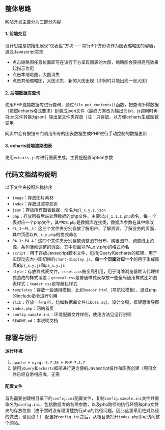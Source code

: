 ## 整体思路

网站开发主要分为三部分内容

#### 1. 前端交互

设计思路是初始化展现“仪表盘”方块——每行3个方形块作为图表缩略图的容器，通过Javascript实现

- 点击缩略图任意位置即可在该行下方呈现图表的大图，缩略图会获得高亮效果起指示作用
- 点击本缩略图，大图消失
- 点击其他缩略图，大图消失，新的大图出现（即同时只能出现一张大图）

#### 2. 后端数据库查询

使用PHP连接数据库进行查询，通过`file_put_contents()`函数，把查询所得数据（按照echarts格式要求）封装成json文件（最终方案改为输出为txt，js调用时再将txt文件转换为json）输出至文件夹存放（注：只存放，以方便echarts生成函数调用

网页中会有按钮专门调用所有的图表数据生成PHP进行手动控制的数据更新

#### 3. echarts前端渲染图表

使用`echarts.js`库进行图表生成，主要是配置option参数

## 代码文档结构说明

以下文件夹按照名称排序

- `image`：存放图片素材
- `index`：存放过渡导航页
- `json`：存放所有图表数据，命名为`pl_x.y.z.json`
- `php`：存放所有后端处理数据的php文件。主要以`pl_1.1.1.php`命名，每一个表对应一个php文件，其中`DB.php`是数据库连接类，数据库参数在其中修改
- `PL_1～PL_3`：这三个文件夹分别存放了解用户、了解资源、了解业务的页面，其中页面以`PL_x.y.php`的格式命名
- `PA_1～PA_4`：这四个文件夹分别存放调整图书分布、购置图书、调整线上资源、系列活动调整的页面，其中页面以PA_x.y.php的格式命名
- `script`：用于存放Javascript脚本文件，包括jQuery和echarts的框架、用于实现动态大小图切换的`chart-display.js`、**每一个页面对应一个**的用于生成图表的`pl_x.y.js`和`pa_x.y.js`
- `style`：存放样式表文件，`reset.css`被全局引用，用于消除浏览器默认代理样式造成的样式误差；`general.css`是普通样式表存放一些全局通用样式比如图表样式；`header.css`是导航栏样式
- `templates`：存放一些通用模板，比如`header.html`（导航栏模板），通过php的include指令进行引用
- `zlib`：存放一些文档，比如数据库文件`libdss.sql`，设计文稿，框架思维导图
- `index.php`：网站首页
- `config.sample.ini`：环境配置文件样例，使用方法见运行说明
- `README.md`：本说明文档

## 部署与运行

#### 运行环境

1. `apache + mysql-5.7.26 + PHP-7.3.7`
2. 使用`jQuery`和`echarts`框架进行更方便的Javascript操作和图表创建（项目文件已经自带相应库，无需

#### 配置文件
首先需要创建根目录下的`config.ini`配置文件，复制`config.sample.ini`文件并重命名为`config.ini`，包括数据库的各项参数，以及php路径的执行环境和php文件夹的存放位置（由于暂时没有理清楚执行php的路径问题，因此这里采用绝对路径的做法，请见谅！）
配置好`config.ini`之后，从根目录打开`index.php`即可访问整个网站。